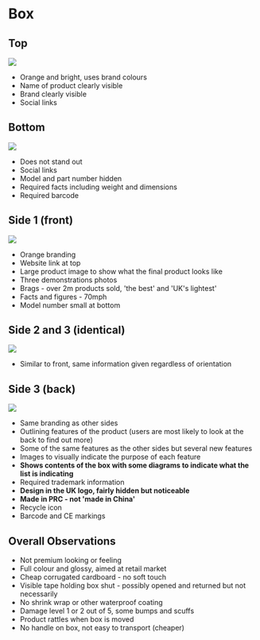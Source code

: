 # Box

## Top

![](IMG_20191004_112415-64fcb7ff-dba1-4096-88d5-65c4359a2a3a.jpg)

- Orange and bright, uses brand colours
- Name of product clearly visible
- Brand clearly visible
- Social links

## Bottom

![](IMG_20191004_112405-c0472c75-fcbf-417a-a4be-57d2855ce56e.jpg)

- Does not stand out
- Social links
- Model and part number hidden
- Required facts including weight and dimensions
- Required barcode

## Side 1 (front)

![](IMG_20191004_112338-01ffedc9-cb68-48fa-b837-c8a5e509475e.jpg)

- Orange branding
- Website link at top
- Large product image to show what the final product looks like
- Three demonstrations photos
- Brags - over 2m products sold, 'the best' and 'UK's lightest'
- Facts and figures - 70mph
- Model number small at bottom

## Side 2 and 3 (identical)

![](IMG_20191004_112346-39c9af13-5dc9-4d83-b5f6-00a4740773e1.jpg)

- Similar to front, same information given regardless of orientation

## Side 3 (back)

![](IMG_20191004_112351-b3c7fa62-6f6f-43a9-922d-25baec16c22d.jpg)

- Same branding as other sides
- Outlining features of the product (users are most likely to look at the back to find out more)
- Some of the same features as the other sides but several new features
- Images to visually indicate the purpose of each feature
- **Shows contents of the box with some diagrams to indicate what the list is indicating**
- Required trademark information
- **Design in the UK logo, fairly hidden but noticeable**
- **Made in PRC - not 'made in China'**
- Recycle icon
- Barcode and CE markings

## Overall Observations

- Not premium looking or feeling
- Full colour and glossy, aimed at retail market
- Cheap corrugated cardboard - no soft touch
- Visible tape holding box shut - possibly opened and returned but not necessarily
- No shrink wrap or other waterproof coating
- Damage level 1 or 2 out of 5, some bumps and scuffs
- Product rattles when box is moved
- No handle on box, not easy to transport (cheaper)

